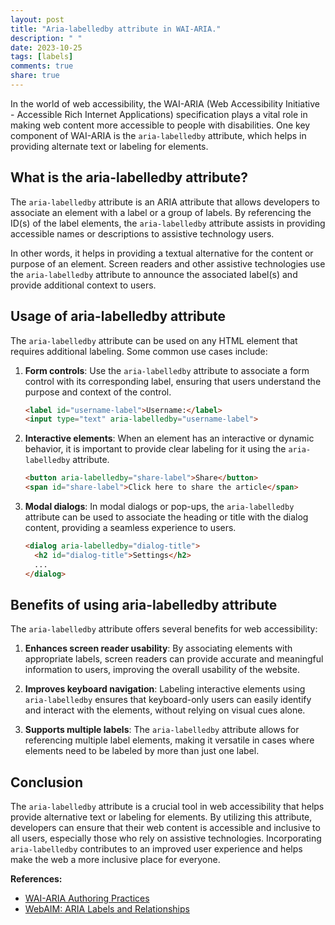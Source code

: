 ```yaml
---
layout: post
title: "Aria-labelledby attribute in WAI-ARIA."
description: " "
date: 2023-10-25
tags: [labels]
comments: true
share: true
---
```


In the world of web accessibility, the WAI-ARIA (Web Accessibility Initiative - Accessible Rich Internet Applications) specification plays a vital role in making web content more accessible to people with disabilities. One key component of WAI-ARIA is the `aria-labelledby` attribute, which helps in providing alternate text or labeling for elements.

## What is the aria-labelledby attribute?

The `aria-labelledby` attribute is an ARIA attribute that allows developers to associate an element with a label or a group of labels. By referencing the ID(s) of the label elements, the `aria-labelledby` attribute assists in providing accessible names or descriptions to assistive technology users.

In other words, it helps in providing a textual alternative for the content or purpose of an element. Screen readers and other assistive technologies use the `aria-labelledby` attribute to announce the associated label(s) and provide additional context to users.

## Usage of aria-labelledby attribute

The `aria-labelledby` attribute can be used on any HTML element that requires additional labeling. Some common use cases include:

1. **Form controls**: Use the `aria-labelledby` attribute to associate a form control with its corresponding label, ensuring that users understand the purpose and context of the control.
   
   ```html
   <label id="username-label">Username:</label>
   <input type="text" aria-labelledby="username-label">
   ```

2. **Interactive elements**: When an element has an interactive or dynamic behavior, it is important to provide clear labeling for it using the `aria-labelledby` attribute.

   ```html
   <button aria-labelledby="share-label">Share</button>
   <span id="share-label">Click here to share the article</span>
   ```

3. **Modal dialogs**: In modal dialogs or pop-ups, the `aria-labelledby` attribute can be used to associate the heading or title with the dialog content, providing a seamless experience to users.

   ```html
   <dialog aria-labelledby="dialog-title">
     <h2 id="dialog-title">Settings</h2>
     ...
   </dialog>
   ```

## Benefits of using aria-labelledby attribute

The `aria-labelledby` attribute offers several benefits for web accessibility:

1. **Enhances screen reader usability**: By associating elements with appropriate labels, screen readers can provide accurate and meaningful information to users, improving the overall usability of the website.

2. **Improves keyboard navigation**: Labeling interactive elements using `aria-labelledby` ensures that keyboard-only users can easily identify and interact with the elements, without relying on visual cues alone.

3. **Supports multiple labels**: The `aria-labelledby` attribute allows for referencing multiple label elements, making it versatile in cases where elements need to be labeled by more than just one label.

## Conclusion

The `aria-labelledby` attribute is a crucial tool in web accessibility that helps provide alternative text or labeling for elements. By utilizing this attribute, developers can ensure that their web content is accessible and inclusive to all users, especially those who rely on assistive technologies. Incorporating `aria-labelledby` contributes to an improved user experience and helps make the web a more inclusive place for everyone.

**References:**
- [WAI-ARIA Authoring Practices](https://www.w3.org/TR/wai-aria-practices-1.1/)
- [WebAIM: ARIA Labels and Relationships](https://webaim.org/techniques/aria/#labels)